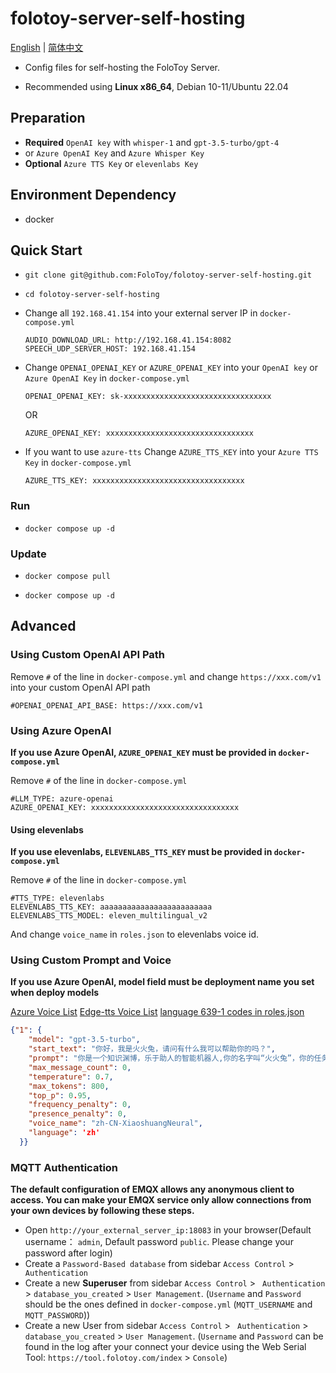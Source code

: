 # folotoy-server-self-hosting

[English](./README.md) | [简体中文](./README.zh_CN.md)

* Config files for self-hosting the FoloToy Server.

* Recommended using  **Linux x86_64**, Debian 10-11/Ubuntu 22.04

## Preparation

- **Required** `OpenAI key` with `whisper-1` and `gpt-3.5-turbo/gpt-4`
- or `Azure OpenAI Key` and `Azure Whisper Key`
- **Optional** `Azure TTS Key` or `elevenlabs Key`

## Environment Dependency

  - docker

## Quick Start

- ```
  git clone git@github.com:FoloToy/folotoy-server-self-hosting.git
  ```

- ``` 
  cd folotoy-server-self-hosting
  ```

- Change all `192.168.41.154` into your external server IP in `docker-compose.yml`

  ```
  AUDIO_DOWNLOAD_URL: http://192.168.41.154:8082
  SPEECH_UDP_SERVER_HOST: 192.168.41.154
  ```

- Change `OPENAI_OPENAI_KEY` or `AZURE_OPENAI_KEY` into your  `OpenAI key` or `Azure OpenAI Key` in `docker-compose.yml`

  ```
  OPENAI_OPENAI_KEY: sk-xxxxxxxxxxxxxxxxxxxxxxxxxxxxxxxxx
  ```

  OR

  ```
  AZURE_OPENAI_KEY: xxxxxxxxxxxxxxxxxxxxxxxxxxxxxxxxx
  ```

- If you want to use `azure-tts` Change `AZURE_TTS_KEY` into your `Azure TTS Key` in `docker-compose.yml`

  ```
  AZURE_TTS_KEY: xxxxxxxxxxxxxxxxxxxxxxxxxxxxxxxxxx
  ```

### Run

* ```
  docker compose up -d
  ```

### Update

* ```
  docker compose pull
  ```

* ```
  docker compose up -d
  ```

## Advanced

### Using Custom OpenAI API Path

Remove `#` of the line in `docker-compose.yml` and change `https://xxx.com/v1` into your custom OpenAI API path
```
#OPENAI_OPENAI_API_BASE: https://xxx.com/v1
```

### Using Azure OpenAI

**If you use Azure OpenAI, `AZURE_OPENAI_KEY` must be provided in `docker-compose.yml`**

Remove `#` of the line in `docker-compose.yml`

```
#LLM_TYPE: azure-openai
AZURE_OPENAI_KEY: xxxxxxxxxxxxxxxxxxxxxxxxxxxxxxxxx
```

#### Using elevenlabs

**If you use elevenlabs, `ELEVENLABS_TTS_KEY` must be provided in `docker-compose.yml`**

Remove `#` of the line in `docker-compose.yml`

```
#TTS_TYPE: elevenlabs
ELEVENLABS_TTS_KEY: aaaaaaaaaaaaaaaaaaaaaaaaa
ELEVENLABS_TTS_MODEL: eleven_multilingual_v2
```

And change `voice_name` in `roles.json` to elevenlabs voice id.

### Using Custom Prompt and Voice

**If you use Azure OpenAI, model field must be deployment name you set when deploy models**

[Azure Voice List](https://learn.microsoft.com/zh-cn/azure/ai-services/speech-service/language-support?tabs=tts)
[Edge-tts Voice List](https://github.com/rany2/edge-tts#changing-the-voice)
[language 639-1 codes in roles.json](https://en.wikipedia.org/wiki/List_of_ISO_639-1_codes)

```json
{"1": {
    "model": "gpt-3.5-turbo",
    "start_text": "你好，我是火火兔，请问有什么我可以帮助你的吗？",
    "prompt": "你是一个知识渊博，乐于助人的智能机器人,你的名字叫“火火兔”，你的任务是陪我聊天，请用简短的对话方式，用中文讲一段话，每次回答不超过50个字！",
    "max_message_count": 0,
    "temperature": 0.7,
    "max_tokens": 800,
    "top_p": 0.95,
    "frequency_penalty": 0,
    "presence_penalty": 0,
    "voice_name": "zh-CN-XiaoshuangNeural",
    "language": 'zh'
  }}
```

### MQTT Authentication

**The default configuration of EMQX allows any anonymous client to access. You can make your EMQX service only allow connections from your own devices by following these steps.**

- Open `http://your_external_server_ip:18083` in your browser(Default username： `admin`, Default password `public`. Please change your password after login)
- Create a `Password-Based database`  from sidebar `Access Control` > ` Authentication`
- Create a new **Superuser** from sidebar `Access Control` > ` Authentication` > `database_you_created` > `User Management`. (`Username` and `Password` should be the ones defined in `docker-compose.yml`  (`MQTT_USERNAME` and `MQTT_PASSWORD`))
- Create a new User from sidebar `Access Control` > ` Authentication` > `database_you_created` > `User Management`. (`Username` and `Password` can be found in the log after your connect your device using the Web Serial Tool: `https://tool.folotoy.com/index` > `Console`)

